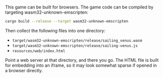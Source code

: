 This game can be built for browsers. The game code can be compiled by targeting
wasm32-unknown-emscripten:

```sh
cargo build --release --target wasm32-unknown-emscripten
```

Then collect the following files into one directory:

- `target/wasm32-unknown-emscripten/release/sailing_venus.wasm`
- `target/wasm32-unknown-emscripten/release/sailing-venus.js`
- `resources/web/index.html`

Point a web server at that directory, and there you go. The HTML file is built
for embedding into an iframe, so it may look somewhat sparse if opened in a
browser directly.
